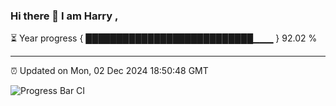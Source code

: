 ### Hi there 👋 I am Harry , 

⏳ Year progress { ███████████████████████████▁▁▁ } 92.02 %

---

⏰ Updated on Mon, 02 Dec 2024 18:50:48 GMT

![Progress Bar CI](https://github.com/duykhang68/duykhang68/workflows/Progress%20Bar%20CI/badge.svg)
